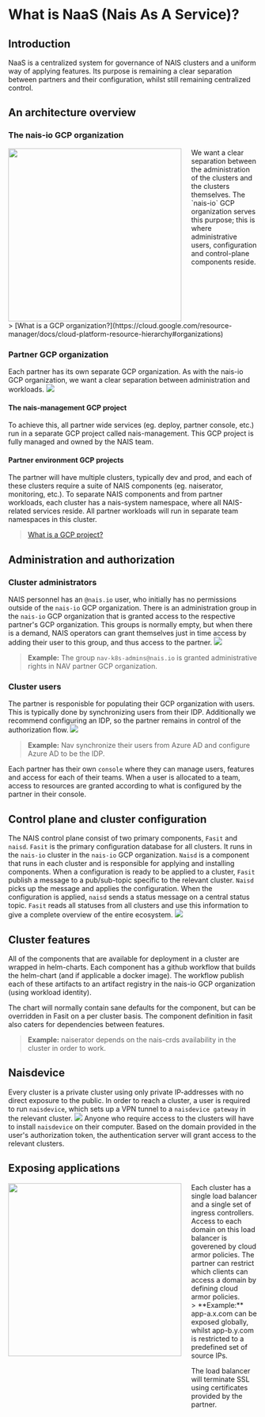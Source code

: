 # What is NaaS (Nais As A Service)?

## Introduction
NaaS is a centralized system for governance of NAIS clusters and a uniform way of applying features.
Its purpose is remaining a clear separation between partners and their configuration, whilst still remaining centralized control.

## An architecture overview
### The nais-io GCP organization
<span style="display:flex">
<img src="/assets/naas-nais-io-org.png" width="350" style="margin-right:20px"/>
<span>
We want a clear separation between the administration of the clusters and the clusters themselves. 
The `nais-io` GCP organization serves this purpose; this is where administrative users, configuration and control-plane components reside.
</span>
</span>
> [What is a GCP organization?](https://cloud.google.com/resource-manager/docs/cloud-platform-resource-hierarchy#organizations)


### Partner GCP organization
Each partner has its own separate GCP organization.
As with the nais-io GCP organization, we want a clear separation between administration and workloads.
![](/assets/naas-partner-org.png)

#### The nais-management GCP project
To achieve this, all partner wide services (eg. deploy, partner console, etc.) run in a separate GCP project called nais-management.
This GCP project is fully managed and owned by the NAIS team.

#### Partner environment GCP projects
The partner will have multiple clusters, typically dev and prod, and each of these clusters require a suite of NAIS components (eg. naiserator, monitoring, etc.).
To separate NAIS components and from partner workloads, each cluster has a nais-system namespace, where all NAIS-related services reside.
All partner workloads will run in separate team namespaces in this cluster.

> [ What is a GCP project?](https://cloud.google.com/resource-manager/docs/cloud-platform-resource-hierarchy#projects)


## Administration and authorization
### Cluster administrators
NAIS personnel has an `@nais.io` user, who initially has no permissions outside of the `nais-io` GCP organization.
There is an administration group in the `nais-io` GCP organization that is granted access to the respective partner's GCP organization.
This groups is normally empty, but when there is a demand, NAIS operators can grant themselves just in time access by adding their user to this group, and thus access to the partner.
![](/assets/naas-admin-groups.png)
> **Example:** The group `nav-k8s-admins@nais.io` is granted administrative rights in NAV partner GCP organization.

### Cluster users
The partner is responisble for populating their GCP organization with users.
This is typically done by synchronizing users from their IDP.
Additionally we recommend configuring an IDP, so the partner remains in control of the authorization flow.
![](/assets/naas-user-admin.png)
> **Example:** Nav synchronize their users from Azure AD and configure Azure AD to be the IDP.

Each partner has their own `console` where they can manage users, features and access for each of their teams.
When a user is allocated to a team, access to resources are granted according to what is configured by the partner in their console.

## Control plane and cluster configuration
The NAIS control plane consist of two primary components, `Fasit` and `naisd`.
`Fasit` is the primary configuration database for all clusters.
It runs in the `nais-io` cluster in the `nais-io` GCP organization.
`Naisd` is a component that runs in each cluster and is responsible for applying and installing components.
When a configuration is ready to be applied to a cluster, `Fasit` publish a message to a pub/sub-topic specific to the relevant cluster.
`Naisd` picks up the message and applies the configuration.
When the configuration is applied, `naisd` sends a status message on a central status topic.
`Fasit` reads all statuses from all clusters and use this information to give a complete overview of the entire ecosystem.
![](/assets/naas-control-plane.png)

## Cluster features
All of the components that are available for deployment in a cluster are wrapped in helm-charts.
Each component has a github workflow that builds the helm-chart (and if applicable a docker image).
The workflow publish each of these artifacts to an artifact registry in the nais-io GCP organization (using workload identity).

The chart will normally contain sane defaults for the component, but can be overridden in Fasit on a per cluster basis.
The component definition in fasit also caters for dependencies between features.
> **Example:** naiserator depends on the nais-crds availability in the cluster in order to work.

## Naisdevice
Every cluster is a private cluster using only private IP-addresses with no direct exposure to the public.
In order to reach a cluster, a user is required to run `naisdevice`, which sets up a VPN tunnel to a `naisdevice gateway` in the relevant cluster.
![](/assets/naas-naisdevice.png)
Anyone who require access to the clusters will have to install `naisdevice` on their computer.
Based on the domain provided in the user's authorization token, the authentication server will grant access to the relevant clusters.

## Exposing applications
<span style="display:flex">
<img src="/assets/naas-loadbalancing.png" width="350" style="margin-right:20px"/>
<span>
Each cluster has a single load balancer and a single set of ingress controllers.
Access to each domain on this load balancer is goverened by cloud armor policies.
The partner can restrict which clients can access a domain by defining cloud armor policies. <br/>
> **Example:** app-a.x.com can be exposed globally, whilst app-b.y.com is restricted to a predefined set of source IPs.

The load balancer will terminate SSL using certificates provided by the partner.
</span>
</span>
